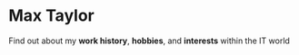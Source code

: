 # Max Taylor
Find out about my **work history**, **hobbies**, and **interests** within the IT world
